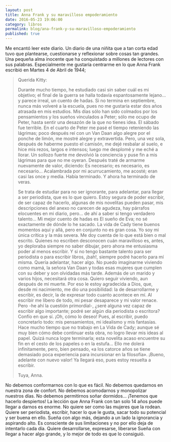 ```yaml
---
layout: post
title: Anna Frank y su maravilloso empoderamiento
date: 2016-05-23 19:06:00
category: libros
permalink: blog/ana-frank-y-su-maravilloso-empoderamiento
published: true
---
```


Me encantó leer este diario. Un diario de una niñita que a tan corta edad tuvo que plantearse, cuestionarse y reflexionar sobre cosas tan grandes. Una pequeña alma inocente que ha conquistado a millones de lectores con sus palabras.
Especialmente me gustaría centrarme en lo que Anna Frank escribió en Martes 4 de Abril de 1944;

> Querida Kitty:
>
> Durante mucho tiempo, he estudiado casi sin saber cuál es mi objetivo; el final de la guerra se halla todavía espantosamente lejano... y parece irreal, un cuento de hadas. Si no termina en septiembre, nunca más volveré a la escuela, pues no me gustaría estar dos años atrasada en mis estudios. Mis días sólo han sido colmados por los pensamientos y los sueños vinculados a Peter; sólo me ocupo de Peter, hasta sentir una desazón de la que no tienes idea. El sábado fue terrible. En el cuarto de Peter me pasé el tiempo reteniendo las lágrimas; poco después reí con un Van Daan algo alegre por el ponche de limón, me mostré alegre y extravertida. Pero, una vez sola, después de haberme puesto el camisón, me dejé resbalar al suelo, e hice mis rezos, largos e intensos; luego me desplomé y me eché a llorar. Un sollozo fuerte me devolvió la conciencia y puse fin a mis lágrimas para que no me oyeran. Después traté de armarme nuevamente de valor, diciendo: Es necesario; es necesario, es necesario... Acalambrada por mi acurrucamiento, me acosté; eran casi las once y media. Había terminado. Y ahora ha terminado de veras.
> 
> Se trata de estudiar para no ser ignorante, para adelantar, para llegar a ser periodista, que es lo que quiero. Estoy segura de poder escribir, de ser capaz de hacerlo, algunas de mis novelitas pueden pasar, mis descripciones del anexo no carecen de agudeza, hay párrafos elocuentes en mi diario, pero... de ahí a saber si tengo verdadero talento... Mi mejor cuento de hadas es El sueño de Eva; no sé exactamente de dónde lo he sacado. La vida de Cady tiene buenos momentos aquí y allá, pero en conjunto no es gran cosa. Yo soy mi única crítica y la más severa. Me doy cuenta de lo que está bien o mal escrito. Quienes no escriben desconocen cuán maravilloso es, antes, yo deploraba siempre no saber dibujar, pero ahora me entusiasma poder al menos escribir. Y si no tengo bastante talento para ser periodista o para escribir libros, ¡bah!, siempre podré hacerlo para mí misma. Quería adelantar, hacer algo. No puedo imaginarme viviendo como mamá, la señora Van Daan y todas esas mujeres que cumplen con su deber y son olvidadas más tarde. Además de un marido y varios hijos, necesitará otra cosa. Quiero seguir viviendo, aun después de mi muerte. Por eso le estoy agradecida a Dios, que, desde mi nacimiento, me dio una posibilidad: la de desarrollarme y escribir, es decir, la de expresar todo cuanto acontece en mí. Al escribir me libero de todo, mi pesar desaparece y mi valor renace. Pero -he ahí la cuestión primordial-, ¿seré alguna vez capaz de escribir algo importante; podré ser algún día periodista o escritora? Confío en que sí. ¡Oh, cómo lo deseo! Pues, al escribir, puedo concretarlo todo: mis pensamientos, mi idealismo y mis fantasías. Hace mucho tiempo que no trabajo en La Vida de Cady; aunque sé muy bien cómo debe continuar esta obra, no logro llevar mis ideas al papel. Quizá nunca logre terminarla; esta novelita acaso encuentre su fin en el cesto de los papeles o en la estufa... Ello me dolerá infinitamente, pero, bien pensado, «a los catorce años se tiene demasiado poca experiencia para incursionar en la filosofía». ¡Bueno, adelante con nuevo valor! Ya llegará eso, pues estoy resuelta a escribir.
> 
> Tuya, Anna.

No debemos conformarnos con lo que es fácil. No debemos quedarnos en nuestra zona de confort. No debemos acomodarnos y monopolizar nuestros días. No debemos permitirnos soñar dormidos… ¡Tenemos que hacerlo despiertos! 
La lección que Anna Frank con tan solo 14 años puede llegar a darnos es enorme. 
No quiere ser como las mujeres que la rodean. Quiere ser periodista, escribir, hacer lo que le gusta, sacar todo su potencial y ser buena en ello. Sueña con algo más, dejando a un lado la ignorancia y aspirando alto. Es consciente de sus limitaciones y no por ello deja de intentarlo cada día. Quiere desarrollarse, expresarse, liberarse
Sueña con llegar a hacer algo grande, y lo mejor de todo es que lo consiguió.
